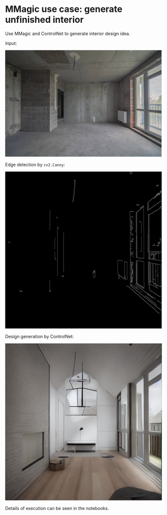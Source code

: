 # MMagic use case: generate unfinished interior 
Use MMagic and ControlNet to generate interior design idea.

Input:

<img src="input_sample_1.png" width="800">

Edge detection by `cv2.Canny`:

<img src="control_0.png" width="800">

Design generation by ControlNet:

<img src="sample_0.png" width="800">

Details of execution can be seen in the notebooks.